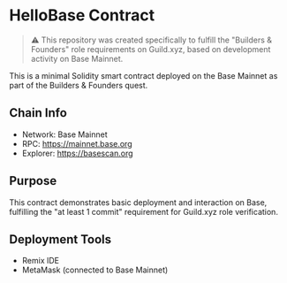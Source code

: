 # HelloBase Contract

> ⚠️ This repository was created specifically to fulfill the "Builders & Founders" role requirements on Guild.xyz, based on development activity on Base Mainnet.

This is a minimal Solidity smart contract deployed on the Base Mainnet as part of the Builders & Founders quest.

## Chain Info
- Network: Base Mainnet
- RPC: https://mainnet.base.org
- Explorer: https://basescan.org

## Purpose
This contract demonstrates basic deployment and interaction on Base, fulfilling the "at least 1 commit" requirement for Guild.xyz role verification.

## Deployment Tools
- Remix IDE
- MetaMask (connected to Base Mainnet)
